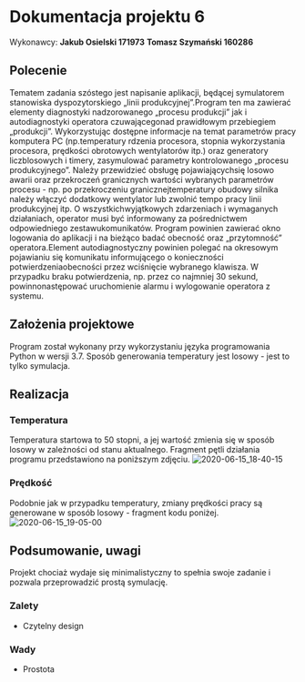 ﻿
# Dokumentacja projektu 6

Wykonawcy:
**Jakub Osielski 171973**
**Tomasz Szymański 160286**


## Polecenie

Tematem zadania szóstego jest napisanie aplikacji, będącej symulatorem stanowiska dyspozytorskiego „linii produkcyjnej”.Program ten ma zawierać elementy diagnostyki nadzorowanego „procesu produkcji” jak i  autodiagnostyki operatora czuwającegonad prawidłowym przebiegiem „produkcji”. Wykorzystując dostępne informacje na temat parametrów pracy komputera PC (np.temperatury rdzenia procesora, stopnia wykorzystania procesora, prędkości obrotowych wentylatorów itp.) oraz generatory liczblosowych i timery, zasymulować parametry kontrolowanego „procesu produkcyjnego”. Należy przewidzieć obsługę pojawiającychsię losowo awarii oraz przekroczeń granicznych  wartości wybranych parametrów procesu   - np. po przekroczeniu granicznejtemperatury obudowy silnika należy włączyć dodatkowy wentylator lub zwolnić tempo pracy linii produkcyjnej itp. O wszystkichwyjątkowych zdarzeniach i wymaganych działaniach, operator musi być informowany za pośrednictwem odpowiedniego zestawukomunikatów. Program powinien zawierać okno logowania do aplikacji i na bieżąco badać obecność oraz „przytomność” operatora.Element autodiagnostyczny powinien polegać na okresowym pojawianiu się komunikatu informującego o konieczności potwierdzeniaobecności przez wciśnięcie wybranego klawisza. W przypadku  braku potwierdzenia, np. przez co najmniej 30 sekund, powinnonastępować uruchomienie alarmu i wylogowanie operatora z systemu.
## Założenia projektowe

Program został wykonany przy wykorzystaniu języka programowania Python w wersji 3.7. Sposób generowania temperatury jest losowy - jest to tylko symulacja. 
## Realizacja


### Temperatura

Temperatura startowa to 50 stopni, a jej wartość zmienia się w sposób losowy w zależności od stanu aktualnego. Fragment pętli działania programu przedstawiono na poniższym zdjęciu.
![2020-06-15_18-40-15](2020-06-15_18-40-15.png)
### Prędkość
Podobnie jak w przypadku temperatury, zmiany prędkości pracy są generowane w sposób losowy - fragment kodu poniżej.
![2020-06-15_19-05-00](2020-06-15_19-05-00.png)


## Podsumowanie, uwagi
Projekt chociaż wydaje się minimalistyczny to spełnia swoje zadanie i pozwala przeprowadzić prostą symulację. 


### Zalety
- Czytelny design

### Wady
- Prostota
